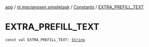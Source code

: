 [app](../../index.md) / [nl.mpcjanssen.simpletask](../index.md) / [Constants](index.md) / [EXTRA_PREFILL_TEXT](.)

# EXTRA_PREFILL_TEXT

`const val EXTRA_PREFILL_TEXT: `[`String`](https://kotlinlang.org/api/latest/jvm/stdlib/kotlin/-string/index.html)